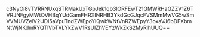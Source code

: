 c3NyOi8vTVRRNUxqSTRMakUxTGpJek1qb3lORFEwT21GMWRHaGZZV1Z6TVRJNFgyMWtOVHBqYUdGamFHRXlNRHB3YkdGcGJqcFVSMmMwVG5wSmVVMUVZelV2UDI5aVpuTndZWEpoYlQwbWNtVnRZWEpyY3oxaVJ6bDFXbmNtWjNKdmRYQTlVbTVLYkZwV1RsUlZhVEYzWkZkS2MyRlhUUQ==
